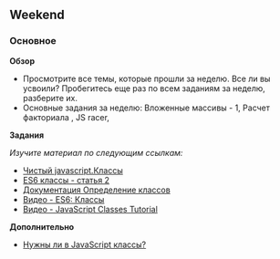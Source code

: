 ## Weekend

### Основное

**Обзор**

- Просмотрите все темы, которые прошли за неделю. Все ли вы усвоили? Пробегитесь еще раз по всем заданиям за неделю, разберите их.
- Основные задания за неделю: Вложенные массивы - 1, Расчет факториала , JS racer, 

**Задания**

*Изучите материал по следующим ссылкам:*

- [Чистый javascript.Классы](https://habr.com/ru/post/319804/)
- [ES6 классы - статья 2](http://jsraccoon.ru/es6-classes)
- [Документация Определение классов](https://developer.mozilla.org/ru/docs/Web/JavaScript/Reference/Classes)
- [Видео - ES6: Классы](https://www.youtube.com/watch?v=yBNd-0dO1u8)
- [Видео - JavaScript Classes Tutorial](https://www.youtube.com/watch?v=2ZphE5HcQPQ)

**Дополнительно**

- [Нужны ли в JavaScript классы?](https://habr.com/post/175029/)
